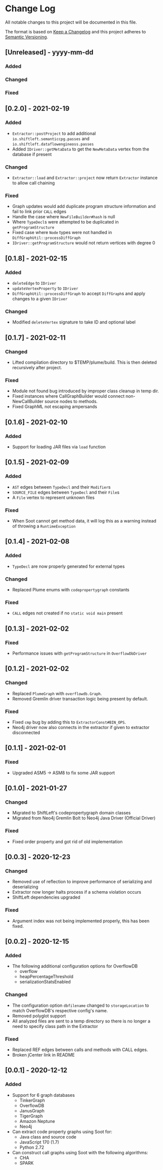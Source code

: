 # Change Log
All notable changes to this project will be documented in this file.

The format is based on [Keep a Changelog](http://keepachangelog.com/)
and this project adheres to [Semantic Versioning](http://semver.org/).

## [Unreleased] - yyyy-mm-dd

### Added

### Changed

### Fixed

## [0.2.0] - 2021-02-19

### Added
- `Extractor::postProject` to add additional `io.shiftleft.semanticcpg.passes` and `io.shiftleft.dataflowengineoss.passes`
- Added `IDriver::getMetaData` to get the `NewMetaData` vertex from the database if present

### Changed
- `Extractor::load` and `Extractor::project` now return `Extractor` instance to allow call chaining

### Fixed
- Graph updates would add duplicate program structure information and fail to link prior `CALL` edges
- Handle the case where `NewFileBuilder#hash` is null
- Where `TypeDecl`s were attempted to be duplicated in `getProgramStructure`
- Fixed case where `Node` types were not handled in `DiffGraphUtil::processDiffGraph`
- `IDriver::getProgramStructure` would not return vertices with degree 0

## [0.1.8] - 2021-02-15

### Added
- `deleteEdge` to `IDriver`
- `updateVertexProperty` to `IDriver`
- `DiffGraphUtil::processDiffGraph` to accept `DiffGraph`s and apply changes to a given `IDriver`

### Changed
- Modified `deleteVertex` signature to take ID and optional label

## [0.1.7] - 2021-02-11

### Changed
- Lifted compilation directory to $TEMP/plume/build. This is then deleted recursively after project.

### Fixed
- Module not found bug introduced by improper class cleanup in temp dir.
- Fixed instances where CallGraphBuilder would connect non-NewCallBuilder source nodes to methods. 
- Fixed GraphML not escaping ampersands

## [0.1.6] - 2021-02-10

### Added
- Support for loading JAR files via `load` function

## [0.1.5] - 2021-02-09

### Added
- `AST` edges between `TypeDecl` and their `Modifier`s
- `SOURCE_FILE` edges between `TypeDecl` and their `File`s
- A `File` vertex to represent unknown files

### Fixed
- When Soot cannot get method data, it will log this as a warning 
  instead of throwing a `RuntimeException`

## [0.1.4] - 2021-02-08

### Added
- `TypeDecl` are now properly generated for external types

### Changed
- Replaced Plume enums with `codepropertygraph` constants

### Fixed
- `CALL` edges not created if no `static void main` present

## [0.1.3] - 2021-02-02

### Fixed
- Performance issues with `getProgramStructure` in `OverflowDbDriver`

## [0.1.2] - 2021-02-02

### Changed
- Replaced `PlumeGraph` with `overflowdb.Graph`.
- Removed Gremlin driver transaction logic being present by default.

### Fixed
- Fixed `cmp` bug by adding this to `ExtractorConst#BIN_OPS`.
- Neo4j driver now also connects in the extractor if given to extractor disconnected

## [0.1.1] - 2021-02-01

### Fixed
- Upgraded ASM5 -> ASM8 to fix some JAR support

## [0.1.0] - 2021-01-27

### Changed
- Migrated to ShiftLeft's codepropertygraph domain classes
- Migrated from Neo4j Gremlin Bolt to Neo4j Java Driver (Official Driver)

### Fixed
- Fixed order property and got rid of old implementation

## [0.0.3] - 2020-12-23

### Changed
- Removed use of reflection to improve performance of serializing and deserializing
- Extractor now longer halts process if a schema violation occurs
- ShiftLeft dependencies upgraded

### Fixed
- Argument index was not being implemented properly, this has been fixed.

## [0.0.2] - 2020-12-15

### Added

- The following additional configuration options for OverflowDB
    - overflow
    - heapPercentageThreshold
    - serializationStatsEnabled

### Changed

- The configuration option `dbfilename` changed to `storageLocation` to match OverflowDB's respective config's
  name.
- Removed polyglot support
- All analyzed files are sent to a temp directory so there is no longer a need to specify class path in the Extractor

### Fixed

- Replaced REF edges between calls and methods with CALL edges.
- Broken jCenter link in README

## [0.0.1] - 2020-12-12

### Added

- Support for 6 graph databases
    - TinkerGraph
    - OverflowDB
    - JanusGraph
    - TigerGraph
    - Amazon Neptune
    - Neo4j
- Can extract code property graphs using Soot for:
    - Java class and source code
    - JavaScript 170 (1.7)
    - Python 2.72
- Can construct call graphs using Soot with the following algorithms:
    - CHA
    - SPARK
